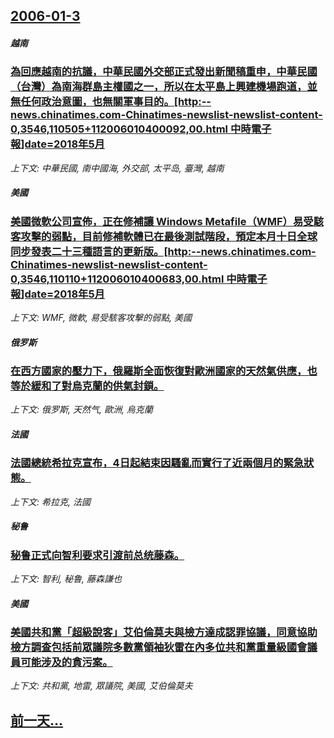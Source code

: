 ## [2006-01-3](/news/2006/01/3/index.md)

##### 越南
### [為回應越南的抗議，中華民國外交部正式發出新聞稿重申，中華民國（台灣）為南海群島主權國之一，所以在太平島上興建機場跑道，並無任何政治意圖，也無關軍事目的。[http:--news.chinatimes.com-Chinatimes-newslist-newslist-content-0,3546,110505+112006010400092,00.html 中時電子報]date=2018年5月 ](/news/2006/01/3/為回應越南的抗議-中華民國外交部正式發出新聞稿重申-中華民國-台灣-為南海群島主權國之一-所以在太平島上興建機場跑道-並.md)
_上下文: 中華民國, 南中國海, 外交部, 太平岛, 臺灣, 越南_

##### 美國
### [美國微軟公司宣佈，正在修補讓 Windows Metafile（WMF）易受駭客攻擊的弱點，目前修補軟體已在最後測試階段，預定本月十日全球同步發表二十三種語言的更新版。[http:--news.chinatimes.com-Chinatimes-newslist-newslist-content-0,3546,110110+112006010400683,00.html 中時電子報]date=2018年5月 ](/news/2006/01/3/美國微軟公司宣佈-正在修補讓-Windows-Metafile-WMF-易受駭客攻擊的弱點-目前修補軟體已在最後測試階段.md)
_上下文: WMF, 微軟, 易受駭客攻擊的弱點, 美國_

##### 俄罗斯
### [在西方國家的壓力下，俄羅斯全面恢復對歐洲國家的天然氣供應，也等於緩和了對烏克蘭的供氣封鎖。](/news/2006/01/3/在西方國家的壓力下-俄羅斯全面恢復對歐洲國家的天然氣供應-也等於緩和了對烏克蘭的供氣封鎖.md)
_上下文: 俄罗斯, 天然气, 歐洲, 烏克蘭_

##### 法國
### [法國總統希拉克宣布，4日起結束因騷亂而實行了近兩個月的緊急狀態。](/news/2006/01/3/法國總統希拉克宣布-4日起結束因騷亂而實行了近兩個月的緊急狀態.md)
_上下文: 希拉克, 法國_

##### 秘鲁
### [秘鲁正式向智利要求引渡前总统藤森。](/news/2006/01/3/秘鲁正式向智利要求引渡前总统藤森.md)
_上下文: 智利, 秘鲁, 藤森謙也_

##### 美國
### [美國共和黨「超級說客」艾伯倫莫夫與檢方達成認罪協議，同意協助檢方調查包括前眾議院多數黨領袖狄雷在內多位共和黨重量級國會議員可能涉及的貪污案。](/news/2006/01/3/美國共和黨-超級說客-艾伯倫莫夫與檢方達成認罪協議-同意協助檢方調查包括前眾議院多數黨領袖狄雷在內多位共和黨重量級國會議.md)
_上下文: 共和黨, 地雷, 眾議院, 美國, 艾伯倫莫夫_

## [前一天...](/news/2006/01/2/index.md)

